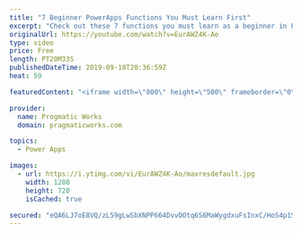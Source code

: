```yaml
---
title: "7 Beginner PowerApps Functions You Must Learn First"
excerpt: "Check out these 7 functions you must learn as a beginner in PowerApps. In this video you'll learn about the PowerApps Lookup, Search and Filter functions for data filtering, SubmitForm and Remove to alter data. Also learn about the user function to capture user information and Set command for global"
originalUrl: https://youtube.com/watch?v=EurAWZ4K-Ao
type: video
price: Free
length: PT20M33S
publishedDateTime: 2019-09-18T20:36:59Z
heat: 59

featuredContent: "<iframe width=\"800\" height=\"500\" frameborder=\"0\" src=\"https://www.youtube.com/embed/EurAWZ4K-Ao\" allow=\"accelerometer; autoplay; encrypted-media; gyroscope; picture-in-picture\" allowfullscreen></iframe>"

provider:
  name: Progmatic Works
  domain: pragmaticworks.com

topics:
  - Power Apps

images:
  - url: https://i.ytimg.com/vi/EurAWZ4K-Ao/maxresdefault.jpg
    width: 1280
    height: 720
    isCached: true

secured: "eQA6LJ7oE8VQ/zL59gLwSbXNPP664DvvDOtq6S6MaWygdxuFsInxC/HoS4p1SS2s9TdkaWCKwkunH/pg0q9GJ7qa0E56yEtPkgRwK15yAdU8zc0c7KCSGE2+325DdUsAikjygiEJi4lIMzW38U2xOqeiN2J32cZvM+VOnmRgcZn67yAoXlppXZzF0u5nPb6oXipDodmhASk78NmFRCrf9ZHHIU+JFVmnwHDwDZ4h5jVr8QB0DuHZjCAZG994cvjod0lYyU9bFfFrdTmbguUuc43XzJkj6+Np6kgqfS32NFFoiDaV0fkq6wA1tOFsLIXluldWydmLz+92EjTqtN7F8OChF9KKkLW4mBpHWNKof34fDxR9/grPw3bvGBBN1w3YdTHUZgiB8kKSff2uKd82tq3eVueo+P2nHAj4z5OWLow=;pC11PjG8tRXelIgvNNCcXg=="
---
```



